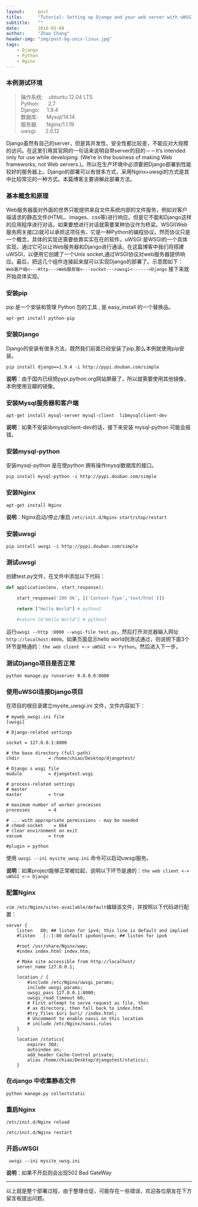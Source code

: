 ```yaml
---
layout:     post
title:      "Tutorial: Setting up Django and your web server with uWSGI and nginx"
subtitle:   ""
date:       2016-05-09
author:     "Zhao Chang"
header-img: "img/post-bg-unix-linux.jpg"
tags:
    - Django
    - Python
    - Nginx
---
```


### 本例测试环境

>操作系统: &nbsp;&nbsp;&nbsp;ubtuntu 12.04 LTS<br />
>Python: &nbsp;&nbsp;&nbsp;&nbsp;&nbsp;2.7<br />
>Django: &nbsp;&nbsp;&nbsp;&nbsp;1.9.4<br />
>数据库:  &nbsp;&nbsp;&nbsp;&nbsp;&nbsp;Mysql/14.14<br />
>服务器: &nbsp;&nbsp;&nbsp;&nbsp;&nbsp;Nginx/1.1.19<br />
>uwsgi: &nbsp;&nbsp;&nbsp;&nbsp;&nbsp;2.0.12

Django虽然有自己的server，但是其并发性、安全性都比较差，不能应对大规模的访问。在这里引用其官网的一句话来说明自带server的目的－－It’s intended only for use while developing. (We’re in the business of making Web frameworks, not Web servers.)。所以在生产环境中必须要把Django部署到性能较好的服务器上。Django的部署可以有很多方式，采用Nginx+uwsgi的方式是其中比较常见的一种方式。本篇博客主要讲解此部署方法。

### 基本概念和原理
Web服务器面对外面的世界只能提供来自文件系统内部的文件服务，例如对客户端请求的静态文件(HTML、images、css等)进行响应。但是它不能和Django这样的应用程序进行对话。如果要想进行对话就需要某种协议作为桥梁。WSGI(Web服务网关接口)就可以承担这项任务，它是一种Python的编程协议。然而协议只是一个概念，具体的实现还需要依靠实实在在的软件。uWSGI 是WSGI的一个具体实现，通过它可以让Web服务器和Django进行通话。在这篇博客中我们将搭建uWSGI，以便用它创建了一个Unix socket,通过WSGI协议对web服务器提供响应。最后，把这几个组件连接起来就可以实现Django的部署了。示意图如下：
`Web客户端<---Http--->Web服务端<---socket--->uwsgi<------>Django`
接下来就开始具体实现。


### 安装pip
pip 是一个安装和管理 Python 包的工具 , 是 easy_install 的一个替换品。


```shell
apt-get install python-pip
```


### 安装Django
Django的安装有很多方法，既然我们前面已经安装了pip,那么本例就使用pip安装。

```shell
pip install django==1.9.4 -i http://pypi.douban.com/simple
```
**说明**：由于国内已经把pypi.python.org网站屏蔽了，所以就需要使用其他镜像，本例使用豆瓣的镜像。


### 安装Mysql服务器和客户端

```shell
apt-get install mysql-server mysql-client  libmysqlclient-dev
```


**说明**：如果不安装libmysqlclient-dev的话，接下来安装 mysql-python 可能会报错。


### 安装mysql-python

安装mysql-python 是在使python 拥有操作mysql数据库的接口。


```shell
pip install mysql-python -i http://pypi.douban.com/simple
```

### 安装Nginx

```shell
apt-get install Nginx
```
**说明**：Nginx启动/停止/重启 `/etc/init.d/Nginx start/stop/restart`


### 安装uwsgi

```shell
pip install uwsgi -i http://pypi.douban.com/simple
```

### 测试uwsgi
创建test.py文件，在文件中添加以下代码：

```python
def application(env, start_response):

    start_response('200 OK', [('Content-Type','text/html')])

    return ["Hello World"] # python2

    #return [b"Hello World"] # python3
```

运行`uwsgi --http :8000 --wsgi-file test.py`，然后打开浏览器输入网址`http://localhost:8000`。如果页面显示hello world则测试通过，则说明下面3个环节是畅通的：`the web client <-> uWSGI <-> Python`。然后进入下一步。


### 测试Django项目是否正常

```shell
python manage.py runserver 0.0.0.0:8000
```

### 使用uWSGI连接Django项目

在项目的根目录建立mysite_uwsgi.ini 文件，文件内容如下：


```shell
# myweb_uwsgi.ini file
[uwsgi]

# Django-related settings

socket = 127.0.0.1:8000

# the base directory (full path)
chdir           = /home/chiao/Desktop/djangotest/

# Django s wsgi file
module          = djangotest.wsgi

# process-related settings
# master
master          = true

# maximum number of worker processes
processes       = 4

# ... with appropriate permissions - may be needed
# chmod-socket    = 664
# clear environment on exit
vacuum          = true

#plugin = python

```
使用 `uwsgi --ini mysite_uwsg.ini` 命令可以启动uwsgi服务。

**说明**：如果project能够正常被拉起，说明以下环节是通的：`the web client <-> uWSGI <-> Django`


### 配置Nginx

`vim /etc/Nginx/sites-available/default`编辑该文件，并按照以下代码进行配置：


```shell
server {
	listen   80; ## listen for ipv4; this line is default and implied
	#listen   [::]:80 default ipv6only=on; ## listen for ipv6

	#root /usr/share/Nginx/www;
	#index index.html index.htm;

	# Make site accessible from http://localhost/
	server_name 127.0.0.1;

	location / {
		#include /etc/Nginx/uwsgi_params;
		include uwsgi_params;
		uwsgi_pass 127.0.0.1:8000;
		uwsgi_read_timeout 60;
		# First attempt to serve request as file, then
		# as directory, then fall back to index.html
		#try_files $uri $uri/ /index.html;
		# Uncomment to enable naxsi on this location
		# include /etc/Nginx/naxsi.rules
	}

	location /statics{
		expires 30d;
		autoindex on;
		add_header Cache-Control private;
		alias /home/chiao/Desktop/djangotest/statics/;
	}

```

### 在django 中收集静态文件

```shell
python manage.py collectstatic
```

### 重启Nginx

```shell
/etc/init.d/Nginx reload

/etc/init.d/Nginx restart
```

### 开启uWSGI

```shell
 uwsgi --ini mysite_uwsg.ini
```
**说明**：如果不开启则会出现502 Bad GateWay


***

以上就是整个部署过程，由于整理仓促，可能存在一些错误，欢迎各位朋友在下方留言板提出问题。
